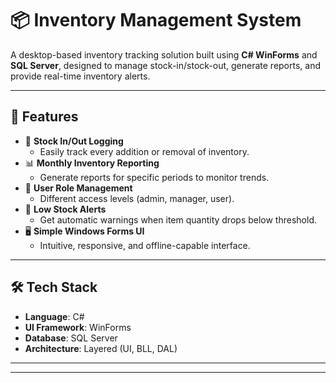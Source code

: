 # 📦 Inventory Management System

A desktop-based inventory tracking solution built using **C# WinForms** and **SQL Server**, designed to manage stock-in/stock-out, generate reports, and provide real-time inventory alerts.

---

## 🧰 Features

- 🔄 **Stock In/Out Logging**
  - Easily track every addition or removal of inventory.
- 📊 **Monthly Inventory Reporting**
  - Generate reports for specific periods to monitor trends.
- 👥 **User Role Management**
  - Different access levels (admin, manager, user).
- 🔔 **Low Stock Alerts**
  - Get automatic warnings when item quantity drops below threshold.
- 🖥️ **Simple Windows Forms UI**
  - Intuitive, responsive, and offline-capable interface.

---

## 🛠️ Tech Stack

- **Language**: C#
- **UI Framework**: WinForms
- **Database**: SQL Server
- **Architecture**: Layered (UI, BLL, DAL)

---


---
